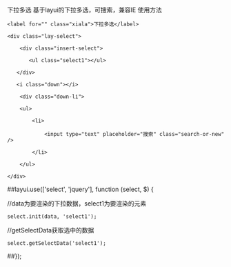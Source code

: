 # 
下拉多选
基于layui的下拉多选，可搜索，兼容IE
使用方法

<div>
    
    <label for="" class="xiala">下拉多选</label>
    
    <div class="lay-select">
        
        <div class="insert-select">
           
           <ul class="select1"></ul>
       
       </div>
       
       <i class="down"></i>
        
        <div class="down-li">
        
        <ul>
            
            <li>
                
                <input type="text" placeholder="搜索" class="search-or-new" />
            
            </li>
        
        </ul>
    
    </div>

</div>

</div>

##layui.use(['select', 'jquery'], function (select, $) {
  
  //data为要渲染的下拉数据，select1为要渲染的元素
    
    select.init(data, 'select1');
   
   
   //getSelectData获取选中的数据
    
    select.getSelectData('select1');
##});


